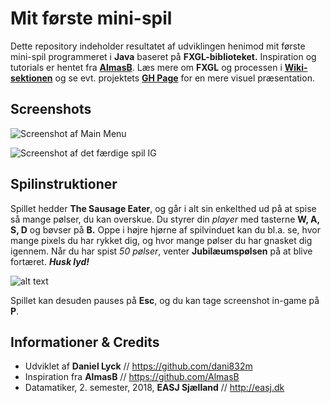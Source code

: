 # Mit første mini-spil

Dette repository indeholder resultatet af udviklingen henimod mit første mini-spil programmeret i **Java** baseret på **FXGL-biblioteket.** Inspiration og tutorials er hentet fra [**AlmasB**](http://almasb.github.io/FXGL/). Læs mere om **FXGL** og processen i [**Wiki-sektionen**](https://github.com/dani832m/My_FXGL_Game/wiki) og se evt. projektets [**GH Page**](https://dani832m.github.io/My_FXGL_Game/) for en mere visuel præsentation.

## Screenshots

![Screenshot af Main Menu](https://i.imgur.com/dzv9Nws.png)

![Screenshot af det færdige spil IG](https://i.imgur.com/Cl02ERe.png)

## Spilinstruktioner

Spillet hedder **The Sausage Eater**, og går i alt sin enkelthed ud på at spise så mange pølser, du kan overskue. Du styrer din _player_ med tasterne **W, A, S, D** og bøvser på **B.** Oppe i højre hjørne af spilvinduet kan du bl.a. se, hvor mange pixels du har rykket dig, og hvor mange pølser du har gnasket dig igennem. Når du har spist _50 pølser_, venter **Jubilæumspølsen** på at blive fortæret. **_Husk lyd!_**

![alt text](https://i.imgur.com/xEHOE5r.png "Controls")

Spillet kan desuden pauses på **Esc**, og du kan tage screenshot in-game på **P**.

## Informationer & Credits

- Udviklet af **Daniel Lyck** // https://github.com/dani832m
- Inspiration fra **AlmasB** // https://github.com/AlmasB
- Datamatiker, 2. semester, 2018, **EASJ Sjælland** // http://easj.dk
